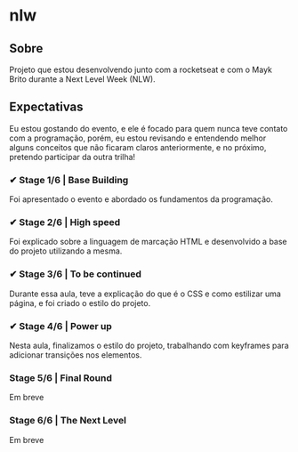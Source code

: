 # nlw

## Sobre
Projeto que estou desenvolvendo junto com a rocketseat e com o Mayk Brito durante a Next Level Week (NLW).

## Expectativas
Eu estou gostando do evento, e ele é focado para quem nunca teve contato com a programação, porém, eu estou revisando e entendendo melhor alguns conceitos que não ficaram claros anteriormente, e no próximo, pretendo participar da outra trilha! 

### ✔ Stage 1/6 | Base Building
Foi apresentado o evento e abordado os fundamentos da programação.

### ✔ Stage 2/6 | High speed
Foi explicado sobre a linguagem de marcação HTML e desenvolvido a base do projeto utilizando a mesma.

### ✔ Stage 3/6 | To be continued
Durante essa aula, teve a explicação do que é o CSS e como estilizar uma página, e foi criado o estilo do projeto.

### ✔ Stage 4/6 | Power up
Nesta aula, finalizamos o estilo do projeto, trabalhando com keyframes para adicionar transições nos elementos.

### Stage 5/6 | Final Round
Em breve

### Stage 6/6 | The Next Level
Em breve
